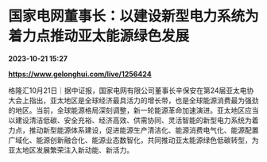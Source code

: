 # 国家电网董事长：以建设新型电力系统为着力点推动亚太能源绿色发展

**2023-10-21 15:27**

**https://www.gelonghui.com/live/1256424**

格隆汇10月21日｜据中证报，国家电网有限公司董事长辛保安在第24届亚太电协大会上指出，亚太地区是全球经济最具活力的增长带，也是全球能源消费最为强劲的地区。当前，全球能源格局深刻调整，新一轮能源革命加速演进。亚太地区应当以建设清洁低碳、安全充裕、经济高效、供需协同、灵活智能的新型电力系统为着力点，推动新型能源体系建设，促进能源生产清洁化、能源消费电气化、能源配置广域化、能源创新融合化、能源业态数智化，共同推动亚太能源绿色低碳转型，为亚太地区发展繁荣注入新动能、新活力。